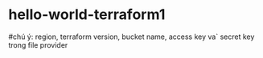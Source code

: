 # hello-world-terraform1

#chú ý: region, terraform version, bucket name, access key va` secret key trong file provider
